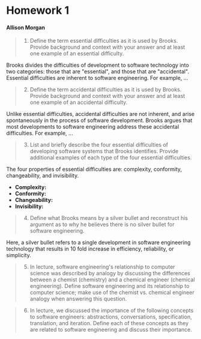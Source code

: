 # Homework 1
#### Allison Morgan

> 1. Define the term essential difficulties as it is used by Brooks. Provide background and context with your answer and at least one example of an essential difficulty.

Brooks divides the difficulties of development to software technology into two categories: those that are "essential", and those that are "accidental". Essential difficulties are inherent to software engineering. For example, ...

> 2. Define the term accidental difficulties as it is used by Brooks. Provide background and context with your answer and at least one example of an accidental difficulty.

Unlike essential difficulties, accidental difficulties are not inherent, and arise spontaneously in the process of software development. Brooks argues that most developments to software engineering address these accidental difficulties. For example, ...

> 3. List and briefly describe the four essential difficulties of developing software systems that Brooks identifies. Provide additional examples of each type of the four essential difficulties.

The four properties of essential difficulties are: complexity, conformity, changeability, and invisibility.

- **Complexity:**
- **Conformity:**
- **Changeability:**
- **Invisibility:**

> 4. Define what Brooks means by a silver bullet and reconstruct his argument as to why he believes there is no silver bullet for software engineering.

Here, a silver bullet refers to a single development in software engineering technology that results in 10 fold increase in efficiency, reliability, or simplicity. 

> 5. In lecture, software engineering's relationship to computer science was described by analogy by discussing the differences between a chemist (chemistry) and a chemical engineer (chemical engineering). Define software engineering and its relationship to computer science; make use of the chemist vs. chemical engineer analogy when answering this question.

> 6. In lecture, we discussed the importance of the following concepts to software engineers: abstractions, conversations, specification, translation, and iteration. Define each of these concepts as they are related to software engineering and discuss their importance.